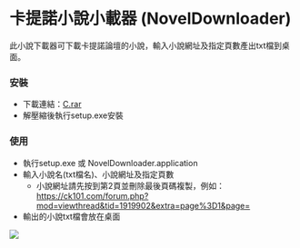 # 卡提諾小說小載器 (NovelDownloader)

此小說下載器可下載卡提諾論壇的小說，輸入小說網址及指定頁數產出txt檔到桌面。

### 安裝

- 下載連結：[C.rar](https://github.com/noworneverev/NovelDownloader/releases/download/v1.0/C.rar)
- 解壓縮後執行setup.exe安裝

### 使用

* 執行setup.exe 或 NovelDownloader.application
* 輸入小說名(txt檔名)、小說網址及指定頁數<br>
	* 小說網址請先按到第2頁並刪除最後頁碼複製，例如：https://ck101.com/forum.php?mod=viewthread&tid=1919902&extra=page%3D1&page=
* 輸出的小說txt檔會放在桌面
<img src="https://i.imgur.com/20il9IC.gif" align=center />
